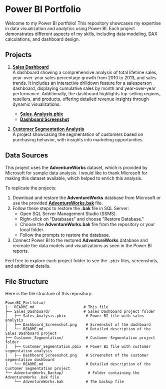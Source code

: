 # Power BI Portfolio

Welcome to my Power BI portfolio! This repository showcases my expertise in data visualization and analytics using Power BI. Each project demonstrates different aspects of my skills, including data modeling, DAX calculations, and dashboard design.

## Projects

1. **[Sales Dashboard](https://github.com/adetadeg/portfolio/blob/main/README.md)**  
   A dashboard showing a comprehensive analysis of total lifetime sales, year-over-year sales percentage growth from 2010 to 2013, and sales trends. It includes an interactive drilldown feature for a salesperson dashboard, displaying cumulative sales by month and year-over-year performance. Additionally, the dashboard highlights top-selling regions, resellers, and products, offering detailed revenue insights through dynamic visualizations.

   - **[Sales_Analysis.pbix](https://github.com/adetadeg/portfolio/tree/main/Sales_Dashboard)**
   - **[Dashboard Screenshot](./Sales_Dashboard/Dashboard_Screenshot.png)**

2. **[Customer Segmentation Analysis](./Customer_Segmentation/README.md)**  
   A project showcasing the segmentation of customers based on purchasing behavior, with insights into marketing opportunities.

## Data Sources

This project uses the **AdventureWorks** dataset, which is provided by Microsoft for sample data analysis. I would like to thank Microsoft for making this dataset available, which helped to enrich this analysis.

To replicate the projects:
1. Download and restore the **AdventureWorks** database from Microsoft or use the provided **[AdventureWorks.bak](./AdventureWorks_Backup/AdventureWorks.bak)** file.
2. Follow these steps to restore the **.bak** file in SQL Server:
   - Open SQL Server Management Studio (SSMS).
   - Right-click on "Databases" and choose "Restore Database."
   - Choose the **AdventureWorks.bak** file from the repository or your local folder.
   - Follow the prompts to restore the database.
3. Connect Power BI to the restored **AdventureWorks** database and recreate the data models and visualizations as seen in the Power BI reports.

Feel free to explore each project folder to see the `.pbix` files, screenshots, and additional details.

## File Structure

Here is the file structure of this repository:

```plaintext
PowerBI_Portfolio/
├── README.md                      # This file
├── Sales_Dashboard/               # Sales Dashboard project folder
│   ├── Sales_Analysis.pbix         # Power BI file with sales analysis
│   ├── Dashboard_Screenshot.png    # Screenshot of the dashboard
│   └── README.md                   # Detailed description of the Sales Dashboard project
├── Customer_Segmentation/          # Customer Segmentation project folder
│   ├── Customer_Segmentation.pbix  # Power BI file with customer segmentation analysis
│   ├── Dashboard_Screenshot.png    # Screenshot of the customer segmentation dashboard
│   └── README.md                   # Detailed description of the Customer Segmentation project
└── AdventureWorks_Backup/           # Folder containing the AdventureWorks .bak file
    └── AdventureWorks.bak          # The backup file
